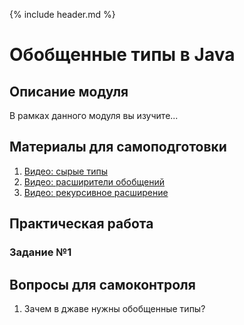 {% include header.md %}

Обобщенные типы в Java
====================

Описание модуля
---------------------
В рамках данного модуля вы изучите...

Материалы для самоподготовки
---------------------
1. [Видео: сырые типы](https://www.youtube.com/watch?v=MniNZsyjH9E)
1. [Видео: расширители обобщений](https://www.youtube.com/watch?v=pezRhckJbFE)
1. [Видео: рекурсивное расширение](https://www.youtube.com/watch?v=ns8T7-nI_Ec)

Практическая работа
---------------------

### Задание №1


Вопросы для самоконтроля
---------------------
1. Зачем в джаве нужны обобщенные типы?
